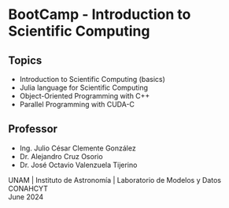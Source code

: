 # BootCamp - Introduction to Scientific Computing
## Topics
- Introduction to Scientific Computing (basics)
- Julia language for Scientific Computing
- Object-Oriented Programming with C++ 
- Parallel Programming with CUDA-C

## Professor
- Ing. Julio César Clemente González
- Dr. Alejandro Cruz Osorio
- Dr. José Octavio Valenzuela Tijerino

UNAM | Instituto de Astronomía | Laboratorio de Modelos y Datos <br> CONAHCYT <br> June 2024
